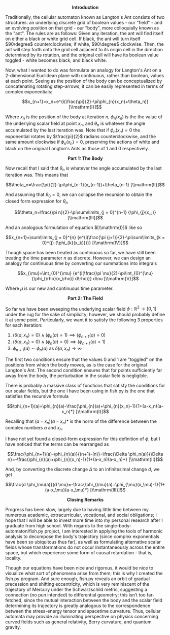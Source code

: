 $$ \textbf{Introduction} $$

Traditionally, the cellular automaton known as Langton's Ant consists of two structures: an underlying discrete grid of boolean values - our "field" - and an evolving position on that grid - our "body", more colloquially known as the "ant".
The rules are as follows: Given any iteration, the ant will find itself on either a black or white grid cell. If black, the ant will turn itself $90\degree$ counterclockwise; if white, $90\degree$ clockwise.
Then, the ant will step forth onto the grid cell adjacent to its origin cell in the direction determined by its rotation, and the original cell will have its boolean value toggled - white becomes black, and black white.

Now, what I wanted to do was formulate an analogy for Langton's Ant on a 2-dimensional Euclidean plane with continuous, rather than boolean, values at each point. 
Seeing as the position of the body can be conceptualized by concatenating rotating step-arrows, it can be easily represented in terms of complex exponentials:

$$x_{n+1}=x_n+e^{i(\frac{\pi}{2}-\pi\phi_{n}(x_n)+\theta_n)}  [\\mathrm{I}]$$

Where $x_n$ is the position of the body at iteration $n$, $\phi_{n}(x_n)$ is the the value of the underlying scalar field at point $x_n$, and $\theta_n$ is whatever the angle accumulated by the last iteration was.
Note that if $\phi_{n}(x_n)=0$ the exponential rotates by $\frac{pi}{2}$ radians counterclockwise, and the same amount clockwise if $\phi_{n}(x_n)=0$, preserving the actions of white and black on the original Langton's Ants as those of 1 and 0 respectively.

$$ \textbf{Part 1: The Body} $$

Now recall that I said that $\theta_n$ is whatever the angle accumulated by the last iteration was. This means that

$$\theta_n=\frac{\pi}{2}-\pi\phi_{n-1}(x_{n-1})+\theta_{n-1}  [\\mathrm{II}]$$

And assuming that $\theta_{0}=0$, we can collapse the recursion to obtain the closed form expression for $\theta_n$

$$\theta_n=\frac{\pi n}{2}-\pi\sum\limits_{j = 0}^{n-1} {\phi_{j}(x_j)}  [\\mathrm{III}]$$

And an analogous formulation of equation $[\\mathrm{I}]$ like so

$$x_{n+1}=\sum\limits_{j = 0}^{n} {e^{i(\frac{\pi (j+1)}{2}-\pi\sum\limits_{k = 0}^{j} {\phi_{k}(x_k)})}}  [\\mathrm{IV}]$$

Though space has been treated as continuous so far, we have still been treating the time parameter $n$ as discrete. However, we can design an analogy for continuous time by converting our summations into integrals

$$x_{\mu}=\int_{0}^{\mu} {e^{i(\frac{\pi \nu}{2}-\pi\int_{0}^{\nu} {\phi_{\rho}(x_\rho)} d\rho)}} d\nu  [\\mathrm{V}]$$

Where $\mu$ is our new and continuous time parameter.

$$ \textbf{Part 2: The Field} $$

So far we have been sweeping the underlying scalar field $\phi: \mathbb{R}^2 \to [0,1]$ under the rug for the sake of simplicity; however, we should probably define it at some point. Particularly, we want it to satisfy the following 3 properties for each iteration:

1. $(\delta(a,x_n)=0) \land (\phi_{n}(a)=1) \implies (\phi_{n+1}(a)=0)$
2. $(\delta(a,x_n)=0) \land (\phi_{n}(a)=0) \implies (\phi_{n+1}(a)=1)$
3. $\phi_{n+1}(a) \sim \phi_{n}(a)$ as $\delta(a,x_n) \to \infty$

The first two conditions ensure that the values 0 and 1 are "toggled" on the positions from which the body moves, as is the case for the original Langton's Ant. The second condition ensures that for points sufficiently far away from the body, the perturbation in the scalar field is negligible.

There is probably a massive class of functions that satisfy the conditions for our scalar fields, but the one I have been using in fish.py is the one that satisfies the recursive formula

$$\phi_{n+1}(a)=\phi_{n}(a)-\frac{\phi_{n}(a)+\phi_{n}(x_n)-1}{1+(a-x_n)(a-x_n)*}  [\\mathrm{I}]$$

Recalling that $(a-x_n)(a-x_n)*$ is the norm of the difference between the complex numbers $a$ and $x_n$.

I have not yet found a closed-form expression for this definition of $\phi$, but I have noticed that the terms can be rearranged as 

$$\frac{\phi_{n+1}(a)-\phi_{n}(a)}{(n+1)-(n)}=\frac{\Delta \phi_n(a)}{\Delta n}=-\frac{\phi_{n}(a)+\phi_{n}(x_n)-1}{1+(a-x_n)(a-x_n)*}  [\\mathrm{II}]$$

And, by converting the discrete change $\Delta$ to an infinitesimal change $d$, we get

$$\frac{d \phi_\mu(a)}{d \mu}=-\frac{\phi_{\mu}(a)+\phi_{\mu}(x_\mu)-1}{1+(a-x_\mu)(a-x_\mu)*}  [\\mathrm{III}]$$

$$ \textbf{Closing Remarks} $$

Progress has been slow, largely due to having little time between my numerous academic, extracurricular, vocational, and social obligations; I hope that I will be able to invest more time into my personal research after I graduate from high school. With regards to the single-body-automaton/fish.py project, I am interested in applying the tools of harmonic analysis to decompose the body's trajectory (since complex exponentials have been so ubiquitous thus far), as well as formulating alternative scalar fields whose transformations do not occur instantaneously across the entire space, but which experience some form of causal retardation - that is, locality.

Though our equations have been nice and rigorous, it would be nice to visualize what sort of phenomena arise from them; this is why I created the fish.py program. And sure enough, fish.py reveals an orbit of gradual precession and shifting eccentricity, which is very reminiscent of the trajectory of Mercury under the Schwarzschild metric, suggesting a connection (no pun intended) to differential geometry; this isn’t too far-fetched, since the mutual interaction between the body and the scalar field determining its trajectory is greatly analogous to the correspondence between the stress-energy tensor and spacetime curvature. Thus, cellular automata may provide an illuminating perspective on physics concerning curved fields such as general relativity, Berry curvature, and quantum gravity.
